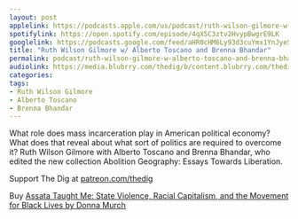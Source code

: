 ```yaml
---
layout: post
applelink: https://podcasts.apple.com/us/podcast/ruth-wilson-gilmore-w-alberto-toscano-and-brenna-bhandar/id1043245989?i=1000564325080
spotifylink: https://open.spotify.com/episode/4qX5C3ztv2HvypBwgrE9LK
googlelink: https://podcasts.google.com/feed/aHR0cHM6Ly93d3cuYmx1YnJyeS5jb20vZmVlZHMvdGhlZGlnLnhtbA/episode/aHR0cHM6Ly90aGVkaWcuYmx1YnJyeS5uZXQvP3A9MjIwOA?sa=X&ved=0CAUQkfYCahcKEwi44f7r1b-AAxUAAAAAHQAAAAAQNg
title: "Ruth Wilson Gilmore w/ Alberto Toscano and Brenna Bhandar"
permalink: podcast/ruth-wilson-gilmore-w-alberto-toscano-and-brenna-bhandar/
audiolink: https://media.blubrry.com/thedig/b/content.blubrry.com/thedig/The_Dig-EP_358-Gilmore.mp3
categories:
tags:
- Ruth Wilson Gilmore
- Alberto Toscano
- Brenna Bhandar
---
```


What role does mass incarceration play in American political economy? What does that reveal about what sort of politics are required to overcome it? Ruth Wilson Gilmore with Alberto Toscano and Brenna Bhandar, who edited the new collection Abolition Geography: Essays Towards Liberation.

Support The Dig at [patreon.com/thedig](http://www.patreon.com/TheDig) 

Buy [Assata Taught Me: State Violence, Racial Capitalism, and the Movement for Black Lives by Donna Murch](http://www.haymarketbooks.org/books/1650-assata-taught-me)
